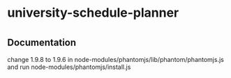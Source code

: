# university-schedule-planner
#
## Documentation

change 1.9.8 to 1.9.6 in node-modules/phantomjs/lib/phantom/phantomjs.js
and run node-modules/phantomjs/install.js